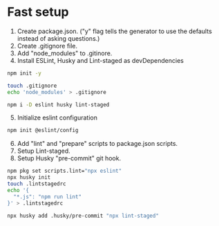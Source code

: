 # Fast setup

1. Create package.json. ("y" flag tells the generator to use the defaults instead of asking questions.)
2. Create .gitignore file.
3. Add "node_modules" to .gitinore.
4. Install ESLint, Husky and Lint-staged as devDependencies

```Bash
npm init -y

touch .gitignore
echo 'node_modules' > .gitignore

npm i -D eslint husky lint-staged
```

5. Initialize eslint configuration

```Bash
npm init @eslint/config
```

6. Add "lint" and "prepare" scripts to package.json scripts.
7. Setup Lint-staged.
8. Setup Husky "pre-commit" git hook.

```Bash
npm pkg set scripts.lint="npx eslint"
npx husky init
touch .lintstagedrc
echo '{
  "*.js": "npm run lint"
}' > .lintstagedrc

npx husky add .husky/pre-commit "npx lint-staged"
```
